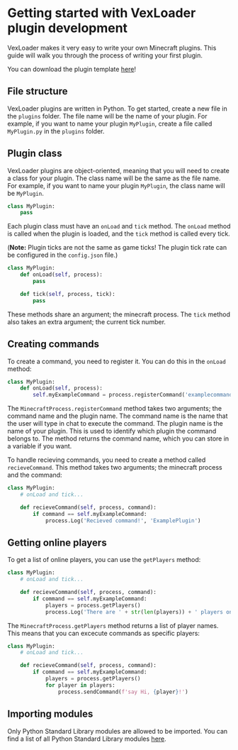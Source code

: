 # Getting started with VexLoader plugin development

VexLoader makes it very easy to write your own Minecraft plugins. This guide will walk you through the process of writing your first plugin.

You can download the plugin template [here][template]!

## File structure

VexLoader plugins are written in Python. To get started, create a new file in the `plugins` folder. The file name will be the name of your plugin. For example, if you want to name your plugin `MyPlugin`, create a file called `MyPlugin.py` in the `plugins` folder.

## Plugin class

VexLoader plugins are object-oriented, meaning that you will need to create a class for your plugin. The class name will be the same as the file name. For example, if you want to name your plugin `MyPlugin`, the class name will be `MyPlugin`.

```python
class MyPlugin:
    pass
```

Each plugin class must have an `onLoad` and `tick` method. The `onLoad` method is called when the plugin is loaded, and the `tick` method is called every tick. 

(**Note:** Plugin ticks are not the same as game ticks! The plugin tick rate can be configured in the `config.json` file.)


```python
class MyPlugin:
    def onLoad(self, process):
        pass

    def tick(self, process, tick):
        pass
```

These methods share an argument; the minecraft process. The `tick` method also takes an extra argument; the current tick number. 

## Creating commands

To create a command, you need to register it. You can do this in the `onLoad` method:

```python
class MyPlugin:
    def onLoad(self, process):
        self.myExampleCommand = process.registerCommand('examplecommand', 'ExamplePlugin')
```
The `MinecraftProcess.registerCommand` method takes two arguments; the command name and the plugin name. The command name is the name that the user will type in chat to execute the command. The plugin name is the name of your plugin. This is used to identify which plugin the command belongs to. The method returns the command name, which you can store in a variable if you want.

To handle recieving commands, you need to create a method called `recieveCommand`. This method takes two arguments; the minecraft process and the command:

```python
class MyPlugin:
    # onLoad and tick...

    def recieveCommand(self, process, command):
        if command == self.myExampleCommand:
            process.Log('Recieved command!', 'ExamplePlugin')
```

## Getting online players

To get a list of online players, you can use the `getPlayers` method:

```python
class MyPlugin:
    # onLoad and tick...

    def recieveCommand(self, process, command):
        if command == self.myExampleCommand:
            players = process.getPlayers()
            process.Log('There are ' + str(len(players)) + ' players online!', 'ExamplePlugin')
```
The `MinecraftProcess.getPlayers` method returns a list of player names. This means that you can excecute commands as specific players:

```python
class MyPlugin:
    # onLoad and tick...

    def recieveCommand(self, process, command):
        if command == self.myExampleCommand:
            players = process.getPlayers()
            for player in players:
                process.sendCommand(f'say Hi, {player}!')
```

## Importing modules

Only Python Standard Library modules are allowed to be imported. You can find a list of all Python Standard Library modules [here][python_modules].

[template]: https://gist.github.com/squigglesdev/71dc83559b30bc21f5a703ab27e1cdfb
[python_modules]: https://docs.python.org/3/library/
